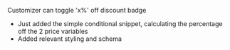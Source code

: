 Customizer can toggle 'x%' off discount badge
- Just added the simple conditional snippet, calculating the percentage off the 2 price variables
- Added relevant styling and schema